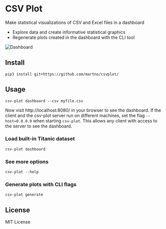 # CSV Plot

Make statistical visualizations of CSV and Excel files in a dashboard

* Explore data and create informative statistical graphics
* Regenerate plots created in the dashboard with the CLI tool


![Dashboard](https://user-images.githubusercontent.com/176676/54926047-e1758a00-4f52-11e9-934b-b92f418d3c84.gif)


## Install

```
pip3 install git+https://github.com/martno/csvplot/
```


## Usage

```
csv-plot dashboard --csv myfile.csv
```

Now visit http://localhost:8080/ in your browser to see the dashboard. If the client and the csv-plot server run on different machines, set the flag `--host=0.0.0.0` when starting `csv-plot`. This allows any client with access to the server to see the dashboard.

### Load built-in Titanic dataset

```
csv-plot dashboard
```

### See more options

```
csv-plot --help
```

### Generate plots with CLI flags

```
csv-plot generate
```


## License

MIT License
